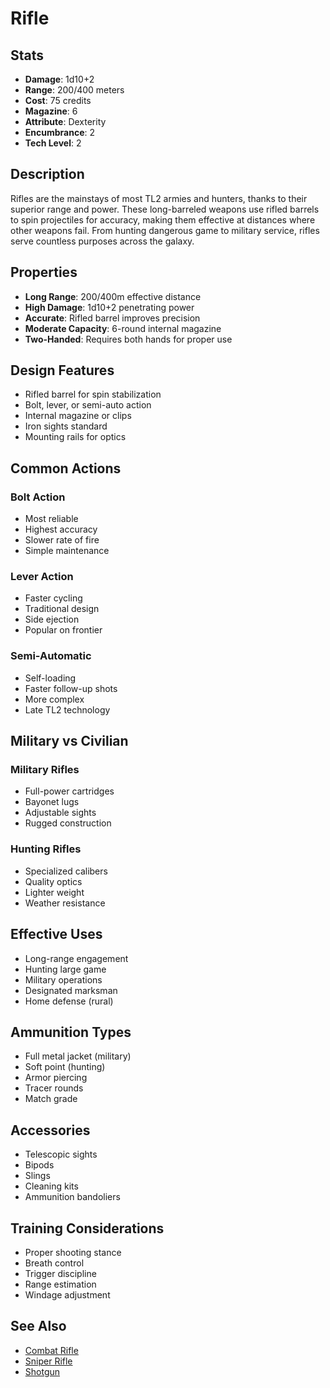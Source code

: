 # Rifle

## Stats
- **Damage**: 1d10+2
- **Range**: 200/400 meters
- **Cost**: 75 credits
- **Magazine**: 6
- **Attribute**: Dexterity
- **Encumbrance**: 2
- **Tech Level**: 2

## Description
Rifles are the mainstays of most TL2 armies and hunters, thanks to their superior range and power. These long-barreled weapons use rifled barrels to spin projectiles for accuracy, making them effective at distances where other weapons fail. From hunting dangerous game to military service, rifles serve countless purposes across the galaxy.

## Properties
- **Long Range**: 200/400m effective distance
- **High Damage**: 1d10+2 penetrating power
- **Accurate**: Rifled barrel improves precision
- **Moderate Capacity**: 6-round internal magazine
- **Two-Handed**: Requires both hands for proper use

## Design Features
- Rifled barrel for spin stabilization
- Bolt, lever, or semi-auto action
- Internal magazine or clips
- Iron sights standard
- Mounting rails for optics

## Common Actions
### Bolt Action
- Most reliable
- Highest accuracy
- Slower rate of fire
- Simple maintenance

### Lever Action
- Faster cycling
- Traditional design
- Side ejection
- Popular on frontier

### Semi-Automatic
- Self-loading
- Faster follow-up shots
- More complex
- Late TL2 technology

## Military vs Civilian
### Military Rifles
- Full-power cartridges
- Bayonet lugs
- Adjustable sights
- Rugged construction

### Hunting Rifles
- Specialized calibers
- Quality optics
- Lighter weight
- Weather resistance

## Effective Uses
- Long-range engagement
- Hunting large game
- Military operations
- Designated marksman
- Home defense (rural)

## Ammunition Types
- Full metal jacket (military)
- Soft point (hunting)
- Armor piercing
- Tracer rounds
- Match grade

## Accessories
- Telescopic sights
- Bipods
- Slings
- Cleaning kits
- Ammunition bandoliers

## Training Considerations
- Proper shooting stance
- Breath control
- Trigger discipline
- Range estimation
- Windage adjustment

## See Also
- [Combat Rifle](combat-rifle.md)
- [Sniper Rifle](sniper-rifle.md)
- [Shotgun](shotgun.md)